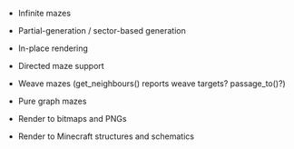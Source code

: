 * Infinite mazes
* Partial-generation / sector-based generation
* In-place rendering
* Directed maze support
* Weave mazes (get_neighbours() reports weave targets? passage_to()?)
* Pure graph mazes


* Render to bitmaps and PNGs
* Render to Minecraft structures and schematics